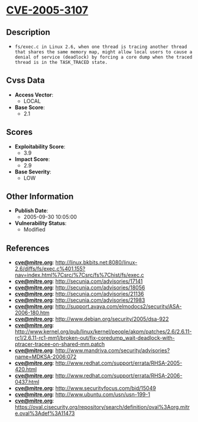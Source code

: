 
# [CVE-2005-3107](https://cve.mitre.org/cgi-bin/cvename.cgi?name=CVE-2005-3107)

## Description

- `fs/exec.c in Linux 2.6, when one thread is tracing another thread that shares the same memory map, might allow local users to cause a denial of service (deadlock) by forcing a core dump when the traced thread is in the TASK_TRACED state.`

## Cvss Data

- **Access Vector**:
  - LOCAL
- **Base Score**:
  - 2.1

## Scores

- **Exploitability Score**:
  - 3.9
- **Impact Score**:
  - 2.9
- **Base Severity**:
  - LOW

## Other Information

- **Publish Date**:
  - 2005-09-30 10:05:00
- **Vulnerability Status**:
  - Modified

## References

- **cve@mitre.org**: http://linux.bkbits.net:8080/linux-2.6/diffs/fs/exec.c%401.155?nav=index.html%7Csrc/%7Csrc/fs%7Chist/fs/exec.c
- **cve@mitre.org**: http://secunia.com/advisories/17141
- **cve@mitre.org**: http://secunia.com/advisories/18056
- **cve@mitre.org**: http://secunia.com/advisories/21136
- **cve@mitre.org**: http://secunia.com/advisories/21983
- **cve@mitre.org**: http://support.avaya.com/elmodocs2/security/ASA-2006-180.htm
- **cve@mitre.org**: http://www.debian.org/security/2005/dsa-922
- **cve@mitre.org**: http://www.kernel.org/pub/linux/kernel/people/akpm/patches/2.6/2.6.11-rc1/2.6.11-rc1-mm1/broken-out/fix-coredump_wait-deadlock-with-ptracer-tracee-on-shared-mm.patch
- **cve@mitre.org**: http://www.mandriva.com/security/advisories?name=MDKSA-2006:072
- **cve@mitre.org**: http://www.redhat.com/support/errata/RHSA-2005-420.html
- **cve@mitre.org**: http://www.redhat.com/support/errata/RHSA-2006-0437.html
- **cve@mitre.org**: http://www.securityfocus.com/bid/15049
- **cve@mitre.org**: http://www.ubuntu.com/usn/usn-199-1
- **cve@mitre.org**: https://oval.cisecurity.org/repository/search/definition/oval%3Aorg.mitre.oval%3Adef%3A11473
